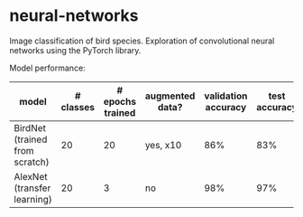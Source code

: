 # neural-networks

Image classification of bird species. Exploration of convolutional neural networks using the PyTorch library. 

Model performance: 

| model                         | # classes| # epochs trained |augmented data?| validation accuracy | test accuracy |
| -----------                   | -------- | -----------      | --------      | --------            | -----------   |
| BirdNet (trained from scratch)|    20    |20                |yes, x10       |86%                  |83%            |
| AlexNet (transfer learning)   |      20  |3                 |no             |98%                  |97%            |
